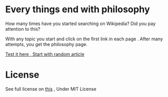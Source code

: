 # Every things end with philosophy
How many times have you started searching on Wikipedia? 
Did you pay attention to this?

With any topic you start and click on the first link in each page . After many attempts, you get the philosophy page.

[Test it here , Start with random article](https://en.wikipedia.org/wiki/Special:Random)

# License
See full license on [this](https://opensource.org/licenses/MIT) , Under MIT License 
